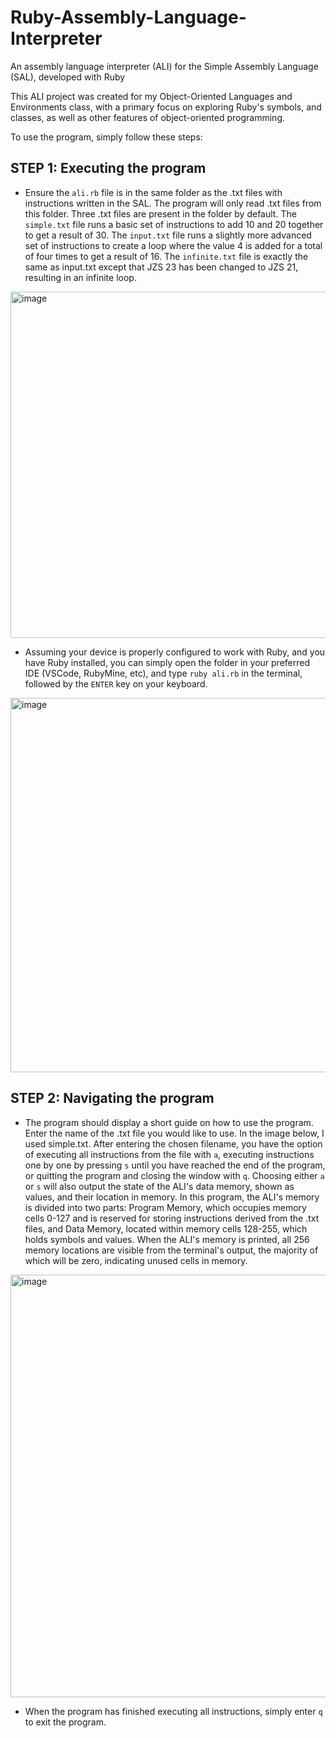 # Ruby-Assembly-Language-Interpreter
An assembly language interpreter (ALI) for the Simple Assembly Language (SAL), developed with Ruby

This ALI project was created for my Object-Oriented Languages and Environments class, with a primary focus on exploring Ruby's symbols, and classes, as well as other features of object-oriented programming.

To use the program, simply follow these steps:

## STEP 1: Executing the program

- Ensure the `ali.rb` file is in the same folder as the .txt files with instructions written in the SAL. The program will only read .txt files from this folder. Three .txt files are present in the folder by default. The `simple.txt` file runs a basic set of instructions to add 10 and 20 together to get a result of 30. The `input.txt` file runs a slightly more advanced set of instructions to create a loop where the value 4 is added for a total of four times to get a result of 16. The `infinite.txt` file is exactly the same as input.txt except that JZS 23 has been changed to JZS 21, resulting in an infinite loop. 

<img width="554" alt="image" src="https://github.com/user-attachments/assets/4520c569-ff8b-4d84-988f-353c1b7c2d70" />

- Assuming your device is properly configured to work with Ruby, and you have Ruby installed, you can simply open the folder in your preferred IDE (VSCode, RubyMine, etc), and type `ruby ali.rb` in the terminal, followed by the `ENTER` key on your keyboard. 

<img width="599" alt="image" src="https://github.com/user-attachments/assets/f475563a-185a-49ef-8b8a-2e51ca8a78ae" />

## STEP 2: Navigating the program

- The program should display a short guide on how to use the program. Enter the name of the .txt file you would like to use. In the image below, I used simple.txt. After entering the chosen filename, you have the option of executing all instructions from the file with `a`, executing instructions one by one by pressing `s` until you have reached the end of the program, or quitting the program and closing the window with `q`. Choosing either `a` or `s` will also output the state of the ALI's data memory, shown as values, and their location in memory.  In this program, the ALI's memory is divided into two parts: Program Memory, which occupies memory cells 0-127 and is reserved for storing instructions derived from the .txt files, and Data Memory, located within memory cells 128-255, which holds symbols and values. When the ALI's memory is printed, all 256 memory locations are visible from the terminal's output, the majority of which will be zero, indicating unused cells in memory. 

<img width="676" alt="image" src="https://github.com/user-attachments/assets/23e1ed36-76b3-429a-a0c2-0a8b6e5aa452" />

- When the program has finished executing all instructions, simply enter `q` to exit the program.
